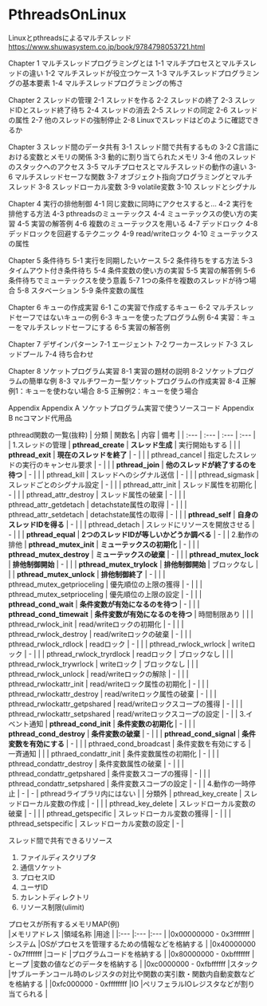 # PthreadsOnLinux  
Linuxとpthreadsによるマルチスレッド  
https://www.shuwasystem.co.jp/book/9784798053721.html

Chapter 1 マルチスレッドプログラミングとは
1-1 マルチプロセスとマルチスレッドの違い
1-2 マルチスレッドが役立つケース
1-3 マルチスレッドプログラミングの基本要素
1-4 マルチスレッドプログラミングの怖さ

Chapter 2 スレッドの管理
2-1 スレッドを作る
2-2 スレッドの終了
2-3 スレッドIDとスレッド終了待ち
2-4 スレッドの消去
2-5 スレッドの同定
2-6 スレッドの属性
2-7 他のスレッドの強制停止
2-8 Linuxでスレッドはどのように確認できるか

Chapter 3 スレッド間のデータ共有
3-1 スレッド間で共有するもの
3-2 C言語における変数とメモリの関係
3-3 動的に割り当てられたメモリ
3-4 他のスレッドのスタックへのアクセス
3-5 マルチプロセスとマルチスレッドの動作の違い
3-6 マルチスレッドセーフな関数
3-7 オブジェクト指向プログラミングとマルチスレッド
3-8 スレッドローカル変数
3-9 volatile変数
3-10 スレッドとシグナル

Chapter 4 実行の排他制御
4-1 同じ変数に同時にアクセスすると…
4-2 実行を排他する方法
4-3 pthreadsのミューテックス
4-4 ミューテックスの使い方の実習
4-5 実習の解答例
4-6 複数のミューテックスを用いる
4-7 デッドロック
4-8 デッドロックを回避するテクニック
4-9 read/writeロック
4-10 ミューテックスの属性

Chapter 5 条件待ち
5-1 実行を同期したいケース
5-2 条件待ちをする方法
5-3 タイムアウト付き条件待ち
5-4 条件変数の使い方の実習
5-5 実習の解答例
5-6 条件待ちでミューテックスを使う意義
5-7 1つの条件を複数のスレッドが待つ場合
5-8 スタベーション
5-9 条件変数の属性

Chapter 6 キューの作成実習
6-1 この実習で作成するキュー
6-2 マルチスレッドセーフではないキューの例
6-3 キューを使ったプログラム例
6-4 実習：キューをマルチスレッドセーフにする
6-5 実習の解答例

Chapter 7 デザインパターン
7-1 エージェント
7-2 ワーカースレッド
7-3 スレッドプール
7-4 待ち合わせ

Chapter 8 ソケットプログラム実習
8-1 実習の題材の説明
8-2 ソケットプログラムの簡単な例
8-3 マルチワーカー型ソケットプログラムの作成実習
8-4 正解例1：キューを使わない場合
8-5 正解例2：キューを使う場合

Appendix
Appendix A ソケットプログラム実習で使うソースコード
Appendix B ncコマンド代用品


pthread関数の一覧(抜粋)
| 分類 | 関数名 | 内容 | 備考 |
| :--- | :--- | :--- | :--- |
| 1.スレッドの管理 | **pthread_create** | **スレッド生成** | 実行開始もする |
| | **pthread_exit** | **現在のスレッドを終了** | - |
| | pthread_cancel | 指定したスレッドの実行のキャンセル要求 | - |
| | **pthread_join** | **他のスレッドが終了するのを待つ** | - |
| | pthread_kill | スレッドへのシグナル送信 | - |
| | pthread_sigmask | スレッドごとのシグナル設定 | - |
| | pthread_attr_init | スレッド属性を初期化 | - |
| | pthread_attr_destroy | スレッド属性の破棄 | - |
| | pthread_attr_getdetach | detachstate属性の取得 | - |
| | pthread_attr_setdetach | detachstate属性の取得 | - |
| | **pthread_self** | **自身のスレッドIDを得る** | - |
| | pthread_detach | スレッドにリソースを開放させる | - |
| | **pthread_equal** | **2つのスレッドIDが等しいかどうか調べる** | - |
| 2.動作の排他 | **pthread_mutex_init** | **ミューテックスの初期化** | - |
| | **pthread_mutex_destroy** | **ミューテックスの破棄** | - |
| | **pthread_mutex_lock** | **排他制御開始** | - |
| | **pthread_mutex_trylock** | **排他制御開始** | ブロックなし |
| | **pthread_mutex_unlock** | **排他制御終了** | - |
| | pthread_mutex_getprioceling | 優先順位の上限の獲得 | - |
| | pthread_mutex_setprioceling | 優先順位の上限の設定 | - |
| | **pthread_cond_wait** | **条件変数が有効になるのを待つ** | - |
| | **pthread_cond_timewait** | **条件変数が有効になるのを待つ** | 時間制限あり |
| | pthread_rwlock_init | read/writeロックの初期化 | - |
| | pthread_rwlock_destroy | read/writeロックの破棄 | - |
| | pthread_rwlock_rdlock | readロック | - |
| | pthread_rwlock_wrlock | writeロック | - |
| | pthread_rwlock_tryrdlock | readロック | ブロックなし |
| | pthread_rwlock_trywrlock | writeロック | ブロックなし |
| | pthread_rwlock_unlock | read/writeロックの解除 | - |
| | pthread_rwlockattr_init | read/writeロック属性の初期化 | - |
| | pthread_rwlockattr_destroy | read/writeロック属性の破棄 | - |
| | pthread_rwlockattr_getpshared | read/writeロックスコープの獲得 | - |
| | pthread_rwlockattr_setpshared | read/writeロックスコープの設定 | - |
| 3.イベント通知 | **pthread_cond_init** | **条件変数の初期化** | - |
| | **pthread_cond_destroy** | **条件変数の破棄** | - |
| | **pthread_cond_signal** | **条件変数を有効にする** | - |
| | pthraed_cond_broadcast | 条件変数を有効にする | 一斉通知 |
| | pthraed_condattr_init | 条件変数属性の初期化 | - |
| | pthread_condattr_destroy | 条件変数属性の破棄 | - |
| | pthread_condattr_getpshared | 条件変数スコープの獲得 | - |
| | pthread_condattr_setpshared | 条件変数スコープの設定 | - |
| 4.動作の一時停止 | - | - | pthreadライブラリ内にはない |
| 分類外 | pthread_key_create | スレッドローカル変数の作成 | - |
| | pthread_key_delete | スレッドローカル変数の破棄 | - |
| | pthread_getspecific | スレッドローカル変数の獲得 | - |
| | pthread_setspecific | スレッドローカル変数の設定 | - |

スレッド間で共有できるリソース</br>
1. ファイルディスクリプタ</br>
2. 通信ソケット</br>
3. プロセスID</br>
4. ユーザID</br>
5. カレントディレクトリ</br>
6. リソース制限(ulimit)</br>

プロセスが所有するメモリMAP(例)</br>
|メモリアドレス |領域名称 |用途 |
|:--- |:--- |:--- |
|0x00000000 - 0x3fffffff |システム |OSがプロセスを管理するための情報などを格納する |
|0x40000000 - 0x7fffffff |コード |プログラムコードを格納する |
|0x80000000 - 0xbfffffff |ヒープ |変数の値などのデータを格納する |
|0xc0000000 - 0xfbffffff |スタック |サブルーチンコール時のレジスタの対比や関数の実引数・関数内自動変数などを格納する |
|0xfc000000 - 0xffffffff |IO |ペリフェラルIOレジスタなどが割り当てられる |


